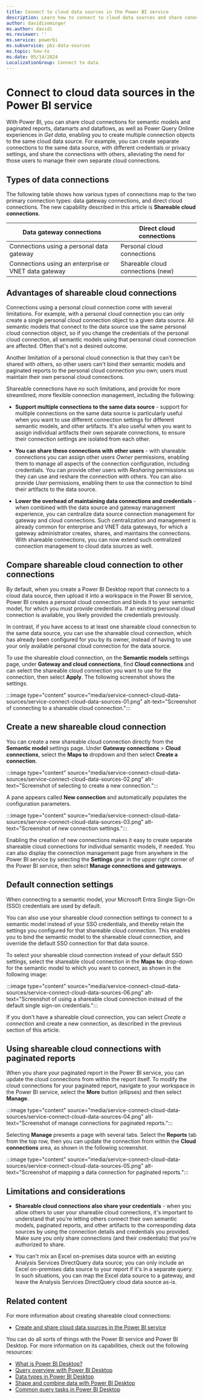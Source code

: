 ```yaml
---
title: Connect to cloud data sources in the Power BI service
description: Learn how to connect to cloud data sources and share connections in the Power BI service.
author: davidiseminger
ms.author: davidi
ms.reviewer: ''
ms.service: powerbi
ms.subservice: pbi-data-sources
ms.topic: how-to
ms.date: 05/14/2024
LocalizationGroup: Connect to data
---
```

# Connect to cloud data sources in the Power BI service

With Power BI, you can share cloud connections for semantic models and paginated reports, datamarts and dataflows, as well as Power Query Online experiences in *Get data*, enabling you to create multiple connection objects to the same cloud data source. For example, you can create separate connections to the same data source, with different credentials or privacy settings, and share the connections with others, alleviating the need for those users to manage their own separate cloud connections. 


## Types of data connections

The following table shows how various types of connections map to the two primary connection types: data gateway connections, and direct cloud connections. The new capability described in this article is **Shareable cloud connections**.

|Data gateway connections  |Direct cloud connections  |
|---------|---------|
|Connections using a personal data gateway     |Personal cloud connections |
|Connections using an enterprise or VNET data gateway     |Shareable cloud connections (new) |


## Advantages of shareable cloud connections

Connections using a personal cloud connection come with several limitations. For example, with a personal cloud connection you can only create a single personal cloud connection object to a given data source. All semantic models that connect to the data source use the same personal cloud connection object, so if you change the credentials of the personal cloud connection, all semantic models using that personal cloud connection are affected. Often that's not a desired outcome.

Another limitation of a personal cloud connection is that they can't be shared with others, so other users can't bind their semantic models and paginated reports to the personal cloud connection you own; users must maintain their own personal cloud connections. 

Shareable connections have no such limitations, and provide for more streamlined, more flexible connection management, including the following:

* **Support multiple connections to the same data source** - support for multiple connections on the same data source is particularly useful when you want to use different connection settings for different semantic models, and other artifacts. It's also useful when you want to assign individual artifacts their own separate connections, to ensure their connection settings are isolated from each other.

* **You can share these connections with other users** - with shareable connections you can assign other users *Owner* permissions, enabling them to manage all aspects of the connection configuration, including credentials. You can provide other users with *Resharing* permissions so they can use and reshare the connection with others. You can also provide *User* permissions, enabling them to use the connection to bind their artifacts to the data source. 

* **Lower the overhead of maintaining data connections and credentials** - when combined with the data source and gateway management experience, you can centralize data source connection management for gateway and cloud connections. Such centralization and management is already common for enterprise and VNET data gateways, for which a gateway administrator creates, shares, and maintains the connections. With shareable connections, you can now extend such centralized connection management to cloud data sources as well.

## Compare shareable cloud connection to other connections

By default, when you create a Power BI Desktop report that connects to a cloud data source, then upload it into a workspace in the Power BI service, Power BI creates a personal cloud connection and binds it to your semantic model, for which you must provide credentials. If an existing personal cloud connection is available, you likely provided the credentials previously. 

In contrast, if you have access to at least one shareable cloud connection to the same data source, you can use the shareable cloud connection, which has already been configured for you by its owner, instead of having to use your only available personal cloud connection for the data source. 

To use the shareable cloud connection, on the **Semantic models** settings page, under **Gateway and cloud connections**, find **Cloud connections** and can select the shareable cloud connection you want to use for the connection, then select **Apply**. The following screenshot shows the settings.

:::image type="content" source="media/service-connect-cloud-data-sources/service-connect-cloud-data-sources-01.png" alt-text="Screenshot of connecting to a shareable cloud connection.":::


## Create a new shareable cloud connection

You can create a new shareable cloud connection directly from the **Semantic model** settings page. Under **Gateway connections** > **Cloud connections**, select the **Maps to** dropdown and then select **Create a connection**.

:::image type="content" source="media/service-connect-cloud-data-sources/service-connect-cloud-data-sources-02.png" alt-text="Screenshot of selecting to create a new connection.":::

A pane appears called **New connection** and automatically populates the configuration parameters.

:::image type="content" source="media/service-connect-cloud-data-sources/service-connect-cloud-data-sources-03.png" alt-text="Screenshot of new connection settings.":::

Enabling the creation of new connections makes it easy to create separate shareable cloud connections for individual semantic models, if needed. You can also display the connection management page from anywhere in the Power BI service by selecting the **Settings** gear in the upper right corner of the Power BI service, then select **Manage connections and gateways**. 

## Default connection settings

When connecting to a semantic model, your Microsoft Entra Single Sign-On (SSO) credentials are used by default.

You can also use your shareable cloud connection settings to connect to a semantic model instead of your SSO credentials, and thereby retain the settings you configured for that shareable cloud connection. This enables you to bind the semantic model to the shareable cloud connection, and override the default SSO connection for that data source.

To select your shareable cloud connection instead of your default SSO settings, select the shareable cloud connection in the **Maps to:** drop-down for the semantic model to which you want to connect, as shown in the following image:

:::image type="content" source="media/service-connect-cloud-data-sources/service-connect-cloud-data-sources-06.png" alt-text="Screenshot of using a shareable cloud connection instead of the default single sign-on credentials.":::

If you don't have a shareable cloud connection, you can select *Create a connection* and create a new connection, as described in the previous section of this article.

## Using shareable cloud connections with paginated reports

When you share your paginated report in the Power BI service, you can update the cloud connections from within the report itself. To modify the cloud connections for your paginated report, navigate to your workspace in the Power BI service, select the **More** button (ellipses) and then select **Manage**.

:::image type="content" source="media/service-connect-cloud-data-sources/service-connect-cloud-data-sources-04.png" alt-text="Screenshot of manage connections for paginated reports.":::

Selecting **Manage** presents a page with several tabs. Select the **Reports** tab from the top row, then you can update the connection from within the **Cloud connections** area, as shown in the following screenshot.

:::image type="content" source="media/service-connect-cloud-data-sources/service-connect-cloud-data-sources-05.png" alt-text="Screenshot of mapping a data connection for paginated reports.":::


## Limitations and considerations

* **Shareable cloud connections also share your credentials** - when you allow others to user your shareable cloud connections, it's important to understand that you're letting others connect their own semantic models, paginated reports, and other artifacts to the corresponding data sources by using the connection details and credentials you provided. Make sure you only share connections (and their credentials) that you're authorized to share.

* You can't mix an Excel on-premises data source with an existing Analysis Services DirectQuery data source; you can only include an Excel on-premises data source to your report if it's in a separate query. In such situations, you can map the Excel data source to a gateway, and leave the Analysis Services DirectQuery cloud data source as-is.

## Related content

For more information about creating shareable cloud connections:

* [Create and share cloud data sources in the Power BI service](service-create-share-cloud-data-sources.md)

You can do all sorts of things with the Power BI service and Power BI Desktop. For more information on its capabilities, check out the following resources:

* [What is Power BI Desktop?](../fundamentals/desktop-what-is-desktop.md)
* [Query overview with Power BI Desktop](../transform-model/desktop-query-overview.md)
* [Data types in Power BI Desktop](desktop-data-types.md)
* [Shape and combine data with Power BI Desktop](desktop-shape-and-combine-data.md)
* [Common query tasks in Power BI Desktop](../transform-model/desktop-common-query-tasks.md)
